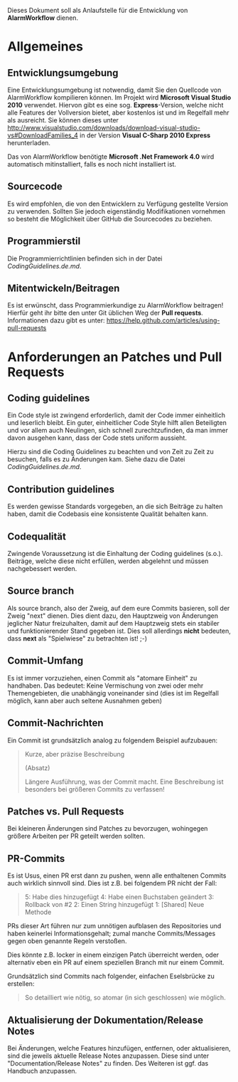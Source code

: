 ﻿Dieses Dokument soll als Anlaufstelle für die Entwicklung von **AlarmWorkflow** dienen.

# Allgemeines

## Entwicklungsumgebung

Eine Entwicklungsumgebung ist notwendig, damit Sie den Quellcode von AlarmWorkflow kompilieren können. Im Projekt wird **Microsoft Visual Studio 2010** verwendet.
Hiervon gibt es eine sog. **Express**-Version, welche nicht alle Features der Vollversion bietet, aber kostenlos ist und im Regelfall mehr als ausreicht.
Sie können dieses unter http://www.visualstudio.com/downloads/download-visual-studio-vs#DownloadFamilies_4 in der Version **Visual C-Sharp 2010 Express** herunterladen.

Das von AlarmWorkflow benötigte **Microsoft .Net Framework 4.0** wird automatisch mitinstalliert, falls es noch nicht installiert ist.

## Sourcecode

Es wird empfohlen, die von den Entwicklern zu Verfügung gestellte Version zu verwenden. Sollten Sie jedoch eigenständig Modifikationen vornehmen so besteht die Möglichkeit über GitHub die Sourcecodes zu beziehen.

## Programmierstil

Die Programmierrichtlinien befinden sich in der Datei *CodingGuidelines.de.md*.

## Mitentwickeln/Beitragen

Es ist erwünscht, dass Programmierkundige zu AlarmWorkflow beitragen! Hierfür geht ihr bitte den unter Git üblichen Weg der **Pull requests**.
Informationen dazu gibt es unter: https://help.github.com/articles/using-pull-requests

# Anforderungen an Patches und Pull Requests

## Coding guidelines
Ein Code style ist zwingend erforderlich, damit der Code immer einheitlich und leserlich bleibt. Ein guter, einheitlicher Code Style hilft allen Beteiligten und vor allem auch Neulingen, sich schnell zurechtzufinden, da man immer davon ausgehen kann, dass der Code stets uniform aussieht.

Hierzu sind die Coding Guidelines zu beachten und von Zeit zu Zeit zu besuchen, falls es zu Änderungen kam.
Siehe dazu die Datei *CodingGuidelines.de.md*.

## Contribution guidelines
Es werden gewisse Standards vorgegeben, an die sich Beiträge zu halten haben, damit die Codebasis eine konsistente Qualität behalten kann.

## Codequalität
Zwingende Voraussetzung ist die Einhaltung der Coding guidelines (s.o.). Beiträge, welche diese nicht erfüllen, werden abgelehnt und müssen nachgebessert werden.

## Source branch
Als source branch, also der Zweig, auf dem eure Commits basieren, soll der Zweig "next" dienen.
Dies dient dazu, den Hauptzweig von Änderungen jeglicher Natur freizuhalten, damit auf dem Hauptzweig stets ein stabiler und funktionierender Stand gegeben ist.
Dies soll allerdings **nicht** bedeuten, dass **next** als "Spielwiese" zu betrachten ist! ;-)

## Commit-Umfang
Es ist immer vorzuziehen, einen Commit als "atomare Einheit" zu handhaben. Das bedeutet:
Keine Vermischung von zwei oder mehr Themengebieten, die unabhängig voneinander sind (dies ist im Regelfall möglich, kann aber auch seltene Ausnahmen geben)

## Commit-Nachrichten
Ein Commit ist grundsätzlich analog zu folgendem Beispiel aufzubauen:

> Kurze, aber präzise Beschreibung
>
> (Absatz)
>
> Längere Ausführung, was der Commit macht. Eine Beschreibung ist besonders bei größeren Commits zu verfassen!

## Patches vs. Pull Requests
Bei kleineren Änderungen sind Patches zu bevorzugen, wohingegen größere Arbeiten per PR geteilt werden sollten.

## PR-Commits
Es ist Usus, einen PR erst dann zu pushen, wenn alle enthaltenen Commits auch wirklich sinnvoll sind. Dies ist z.B. bei folgendem PR nicht der Fall:

> 5: Habe dies hinzugefügt
> 4: Habe einen Buchstaben geändert
> 3: Rollback von #2
> 2: Einen String hinzugefügt
> 1: [Shared] Neue Methode

PRs dieser Art führen nur zum unnötigen aufblasen des Repositories und haben keinerlei Informationsgehalt; zumal manche Commits/Messages gegen oben genannte Regeln verstoßen.

Dies könnte z.B. locker in einem einzigen Patch überreicht werden, oder alternativ eben ein PR auf einem speziellen Branch mit nur einem Commit.

Grundsätzlich sind Commits nach folgender, einfachen Eselsbrücke zu erstellen:

> So detailliert wie nötig, so atomar (in sich geschlossen) wie möglich.

## Aktualisierung der Dokumentation/Release Notes
Bei Änderungen, welche Features hinzufügen, entfernen, oder aktualisieren, sind die jeweils aktuelle Release Notes anzupassen. Diese sind unter "Documentation/Release Notes" zu finden. Des Weiteren ist ggf. das Handbuch anzupassen.